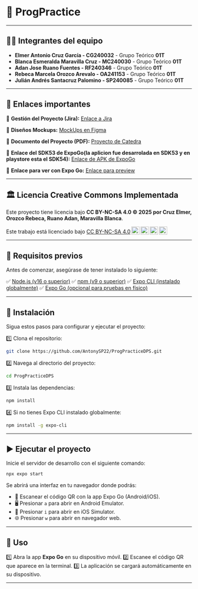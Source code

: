 # 🌟 ProgPractice

---

## 🧑‍💻 Integrantes del equipo

- **Elmer Antonio Cruz García - CG240032** - Grupo Teórico **01T**
- **Blanca Esmeralda Maravilla Cruz - MC240030** - Grupo Teórico **01T**
- **Adan Jose Ruano Fuentes - RF240346** - Grupo Teórico **01T**
- **Rebeca Marcela Orozco Arevalo - OA241153** - Grupo Teórico **01T**
- **Julián Andrés Santacruz Palomino - SP240085** - Grupo Teórico **01T**

---

## 🔗 Enlaces importantes

📌 **Gestión del Proyecto (Jira):** [Enlace a Jira](https://elmer06cru.atlassian.net/jira/core/projects/PDCD/board)

📌 **Diseños Mockups:** [MockUps en Figma](https://www.figma.com/design/9ySzJIC4WoWSSgYXnaz3pq/ProgPractice?node-id=0-1&p=f&t=56XKcwEtE3sKzddR-0)

📌 **Documento del Proyecto (PDF):** [Proyecto de Catedra ](https://drive.google.com/file/d/1NHpNoEIYleywkqJ3Q8dOdMx7xEhyIkfg/view?usp=sharing)

📌 **Enlace del SDK53 de ExpoGo(la aplicion fue desarrolada en SDK53 y en playstore esta el SDK54):** [Enlace de APK de ExpoGo](https://github.com/expo/expo-go-releases/releases/download/Expo-Go-2.33.22/Expo-Go-2.33.22.apk)

📌 **Enlace para ver con Expo Go:** [Enlace para preview](https://expo.dev/preview/update?message=Nueva+asignacion+de+firebase+&updateRuntimeVersion=1.0.0&createdAt=2025-10-30T05%3A02%3A07.198Z&slug=exp&projectId=e23f5dd3-65ac-4346-990d-f3a68796c746&group=652f0c20-474c-4d60-bea1-a12ea3fc13b6)

---

## 🏛️ Licencia Creative Commons Implementada

Este proyecto tiene licencia bajo **CC BY-NC-SA 4.0 © 2025 por Cruz Elmer, Orozco Rebeca, Ruano Adan, Maravilla Blanca**.

<p xmlns:cc="http://creativecommons.org/ns#" >Este trabajo está licenciado bajo <a href="https://creativecommons.org/licenses/by-nc-sa/4.0/?ref=chooser-v1" target="_blank" rel="license noopener noreferrer" style="display:inline-block;">CC BY-NC-SA 4.0<img style="height:22px!important;margin-left:3px;vertical-align:text-bottom;" src="https://mirrors.creativecommons.org/presskit/icons/cc.svg?ref=chooser-v1" alt=""><img style="height:22px!important;margin-left:3px;vertical-align:text-bottom;" src="https://mirrors.creativecommons.org/presskit/icons/by.svg?ref=chooser-v1" alt=""><img style="height:22px!important;margin-left:3px;vertical-align:text-bottom;" src="https://mirrors.creativecommons.org/presskit/icons/nc.svg?ref=chooser-v1" alt=""><img style="height:22px!important;margin-left:3px;vertical-align:text-bottom;" src="https://mirrors.creativecommons.org/presskit/icons/sa.svg?ref=chooser-v1" alt=""></a></p>

---

## 📌 Requisitos previos

Antes de comenzar, asegúrase de tener instalado lo siguiente:

✅ [Node.js (v16 o superior)](https://nodejs.org/)
✅ [npm (v9 o superior)](https://www.npmjs.com/)
✅ [Expo CLI (instalado globalmente)](https://docs.expo.dev/get-started/installation/)
✅ [Expo Go (opcional para pruebas en físico)](https://expo.dev/client)

---

## 🚀 Instalación

Sigua estos pasos para configurar y ejecutar el proyecto:

1️⃣ Clona el repositorio:
```sh
git clone https://github.com/AntonySP22/ProgPracticeDPS.git
```
2️⃣ Navega al directorio del proyecto:
```sh
cd ProgPracticeDPS
```
3️⃣ Instala las dependencias:
```sh
npm install
```
4️⃣ Si no tienes Expo CLI instalado globalmente:
```sh
npm install -g expo-cli
```

---

## ▶️ Ejecutar el proyecto

Inicie el servidor de desarrollo con el siguiente comando:
```sh
npx expo start
```
Se abrirá una interfaz en tu navegador donde podrás:
- 📱 Escanear el código QR con la app Expo Go (Android/iOS).
- 🖥️ Presionar `a` para abrir en Android Emulator.
- 🍏 Presionar `i` para abrir en iOS Simulator.
- 🌐 Presionar `w` para abrir en navegador web.

---

## 📱 Uso

1️⃣ Abra la app **Expo Go** en su dispositivo móvil.
2️⃣ Escanee el código QR que aparece en la terminal.
3️⃣ La aplicación se cargará automáticamente en su dispositivo.

---
